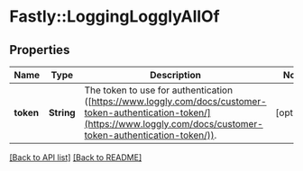 # Fastly::LoggingLogglyAllOf

## Properties

| Name | Type | Description | Notes |
| ---- | ---- | ----------- | ----- |
| **token** | **String** | The token to use for authentication ([https://www.loggly.com/docs/customer-token-authentication-token/](https://www.loggly.com/docs/customer-token-authentication-token/)). | [optional] |

[[Back to API list]](../../README.md#endpoints) [[Back to README]](../../README.md)

